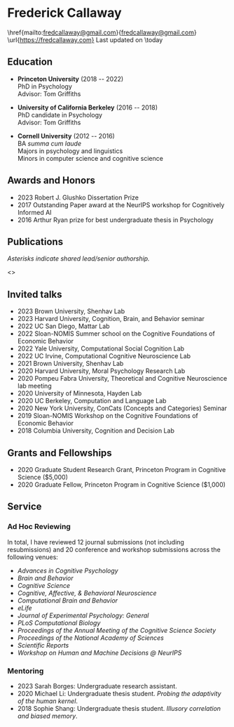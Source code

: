 Frederick Callaway
===============

\href{mailto:fredcallaway@gmail.com}{fredcallaway@gmail.com}
\url{https://fredcallaway.com}
Last updated on \today

## Education

* __Princeton University__ (2018 -- 2022)  
PhD in Psychology  
Advisor: Tom Griffiths  

* __University of California Berkeley__ (2016 -- 2018)  
PhD candidate in Psychology  
Advisor: Tom Griffiths  

* __Cornell University__ (2012 -- 2016)  
BA _summa cum laude_  
Majors in psychology and linguistics  
Minors in computer science and cognitive science
  <!-- - 4.07 GPA, 4.13 Major GPA -->

## Awards and Honors

* 2023  Robert J. Glushko Dissertation Prize
* 2017  Outstanding Paper award at the NeurIPS workshop for Cognitively Informed AI
* 2016  Arthur Ryan prize for best undergraduate thesis in Psychology

## Publications

_Asterisks indicate shared lead/senior authorship._

<<PUBS>>

## Invited talks

- 2023 Brown University, Shenhav Lab
- 2023  Harvard University, Cognition, Brain, and Behavior seminar
- 2022  UC San Diego, Mattar Lab
- 2022  Sloan-NOMIS Summer school on the Cognitive Foundations of Economic Behavior
- 2022  Yale University, Computational Social Cognition Lab
- 2022  UC Irvine, Computational Cognitive Neuroscience Lab
- 2021  Brown University, Shenhav Lab
- 2020  Harvard University, Moral Psychology Research Lab
- 2020  Pompeu Fabra University, Theoretical and Cognitive Neuroscience lab meeting
- 2020  University of Minnesota, Hayden Lab
- 2020  UC Berkeley, Computation and Language Lab
- 2020  New York University, ConCats (Concepts and Categories) Seminar
- 2019  Sloan-NOMIS Workshop on the Cognitive Foundations of Economic Behavior
- 2018  Columbia University, Cognition and Decision Lab

## Grants and Fellowships

* 2020  Graduate Student Research Grant, Princeton Program in Cognitive Science ($5,000)
* 2020  Graduate Fellow, Princeton Program in Cognitive Science ($1,000)

## Service

### Ad Hoc Reviewing
In total, I have reviewed 12 journal submissions (not including resubmissions) and 20 conference and workshop submissions across the following venues:

- _Advances in Cognitive Psychology_
- _Brain and Behavior_
- _Cognitive Science_
- _Cognitive, Affective, & Behavioral Neuroscience_
- _Computational Brain and Behavior_
- _eLife_
- _Journal of Experimental Psychology: General_
- _PLoS Computational Biology_
- _Proceedings of the Annual Meeting of the Cognitive Science Society_
- _Proceedings of the National Academy of Sciences_
- _Scientific Reports_
- _Workshop on Human and Machine Decisions @ NeurIPS_

### Mentoring

- 2023 Sarah Borges: Undergraduate research assistant.
- 2020 Michael Li: Undergraduate thesis student. _Probing the adaptivity of the human kernel_.
- 2018  Sophie Shang: Undergraduate thesis student. _Illusory correlation and biased memory_.

